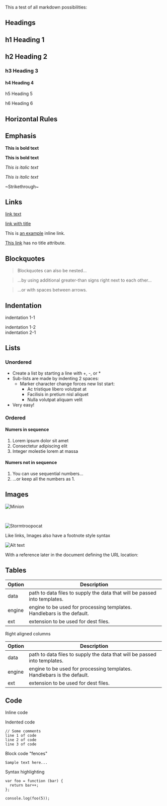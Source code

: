 This a test of all markdown possibilities:

## Headings

## h1 Heading 1

## h2 Heading 2

### h3 Heading 3

#### h4 Heading 4

h5 Heading 5

h6 Heading 6

## Horizontal Rules

## Emphasis

**This is bold text**

**This is bold text**

_This is italic text_

_This is italic text_

~Strikethrough~

## Links

[link text](http://dev.nodeca.com)

[link with title](http://nodeca.github.io/pica/demo/)

This is [an example](http://example.com/) inline link.

[This link](http://example.net/) has no title attribute.

## Blockquotes

> Blockquotes can also be nested...

> ...by using additional greater-than signs right next to each other...

> ...or with spaces between arrows.

## Indentation

indentation 1-1

indentation 1-2  
indentation 2-1

## Lists

### Unordered

*   Create a list by starting a line with +, -, or \*
*   Sub-lists are made by indenting 2 spaces:
    *   Marker character change forces new list start:
        *   Ac tristique libero volutpat at
        *   Facilisis in pretium nisl aliquet
        *   Nulla volutpat aliquam velit
*   Very easy!

### Ordered

#### Numers in sequence

1.  Lorem ipsum dolor sit amet
2.  Consectetur adipiscing elit
3.  Integer molestie lorem at massa

#### Numers not in sequence

1.  You can use sequential numbers...
2.  ...or keep all the numbers as 1.

## Images

![Minion](https://octodex.github.com/images/dinotocat.png)

  
 

![Stormtroopocat](https://octodex.github.com/images/saritocat.png)

Like links, Images also have a footnote style syntax

![Alt text](https://octodex.github.com/images/daftpunktocat-thomas.gif)

With a reference later in the document defining the URL location:

## Tables

| Option | Description |
| --- | --- |
| data | path to data files to supply the data that will be passed into templates. |
| engine | engine to be used for processing templates. Handlebars is the default. |
| ext | extension to be used for dest files. |

Right aligned columns

| Option | Description |
| --- | --- |
| data | path to data files to supply the data that will be passed into templates. |
| engine | engine to be used for processing templates. Handlebars is the default. |
| ext | extension to be used for dest files. |

## Code

Inline code

Indented code

```plaintext
// Some comments
line 1 of code
line 2 of code
line 3 of code
```

Block code "fences"

```plaintext
Sample text here...
```

Syntax highlighting

```plaintext
var foo = function (bar) {
  return bar++;
};

console.log(foo(5));
```